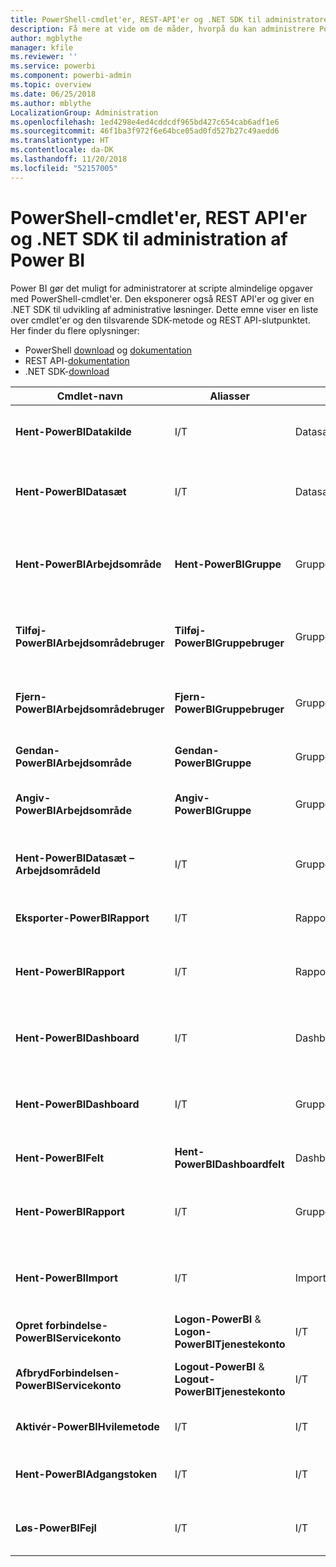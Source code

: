 ```yaml
---
title: PowerShell-cmdlet'er, REST-API'er og .NET SDK til administratorer
description: Få mere at vide om de måder, hvorpå du kan administrere Power BI via scripts og programmerings-API'er.
author: mgblythe
manager: kfile
ms.reviewer: ''
ms.service: powerbi
ms.component: powerbi-admin
ms.topic: overview
ms.date: 06/25/2018
ms.author: mblythe
LocalizationGroup: Administration
ms.openlocfilehash: 1ed4298e4ed4cddcdf965bd427c654cab6adf1e6
ms.sourcegitcommit: 46f1ba3f972f6e64bce05ad0fd527b27c49aedd6
ms.translationtype: HT
ms.contentlocale: da-DK
ms.lasthandoff: 11/20/2018
ms.locfileid: "52157005"
---
```

# <a name="powershell-cmdlets-rest-apis-and-net-sdk-for-power-bi-administration"></a>PowerShell-cmdlet'er, REST API'er og .NET SDK til administration af Power BI
Power BI gør det muligt for administratorer at scripte almindelige opgaver med PowerShell-cmdlet'er. Den eksponerer også REST API'er og giver en .NET SDK til udvikling af administrative løsninger. Dette emne viser en liste over cmdlet'er og den tilsvarende SDK-metode og REST API-slutpunktet. Her finder du flere oplysninger:

- PowerShell [download](https://www.powershellgallery.com/packages/MicrosoftPowerBIMgmt/) og [dokumentation](https://docs.microsoft.com/powershell/power-bi/overview?view=powerbi-ps)
- REST API-[dokumentation](https://docs.microsoft.com/rest/api/power-bi/admin)
- .NET SDK-[download](https://www.nuget.org/packages/Microsoft.PowerBI.Api/)

| **Cmdlet-navn** | **Aliasser** | **SDK-metode** | **REST API-slutpunkt** | **Beskrivelse** |
| --- | --- | --- | --- | --- |
| **Hent-PowerBIDatakilde** | I/T | Datasæt\_HentDatakilderSomAdministrator | /v1.0/myorg/admin/datasets/{datasetkey}/datasources | Henter datakilderne for et givet datasæt. |
| **Hent-PowerBIDatasæt** | I/T | Datasæt\_HentDatasætSomAdministrator | /v1.0/myorg/admin/datasets | Henter den komplette liste over datasæt i en Power BI-lejer. |
| **Hent-PowerBIArbejdsområde** | **Hent-PowerBIGruppe** | Grupper\_HentGrupperSomAdministrator | /v1.0/myorg/admin/groups | Henter den komplette liste over arbejdsområder i en Power BI-lejer. |
| **Tilføj-PowerBIArbejdsområdebruger** | **Tilføj-PowerBIGruppebruger** |Grupper\_TilføjBrugerSomAdministrator | /v1.0/myorg/admin/groups/{groupId}/users | Tilføjer en bruger som medlem af et givet arbejdsområde. |
| **Fjern-PowerBIArbejdsområdebruger** | **Fjern-PowerBIGruppebruger** | Grupper\_SletBrugerSomAdministrator | /v1.0/myorg/admin/groups/{groupId}/users/{user} | Fjerner en bruger fra medlemslisten for et givet arbejdsområde. |
| **Gendan-PowerBIArbejdsområde** |**Gendan-PowerBIGruppe** | Grupper\_GendanSlettetGruppeSomAdministrator | /v1.0/myorg/admin/groups/{groupId}/restore | Gendanner et slettet arbejdsområde. |
| **Angiv-PowerBIArbejdsområde** |**Angiv-PowerBIGruppe** | Grupper\_OpdaterGruppeSomAdministrator | /v1.0/myorg/admin/groups/{groupId} | Opdaterer egenskaberne for et givet arbejdsområde. |
| **Hent-PowerBIDatasæt – ArbejdsområdeId** | I/T | Grupper\_HentDatassætSomAdministrator | /v1.0/myorg/admin/groups/{group\_id}/datasets | Henter datasættene inden for et givet arbejdsområde. |
| **Eksporter-PowerBIRapport** | I/T | Rapporter\_EksporterRapportSomAdministrator | I/T | Eksporterer en given rapport til en lokal fil. |
| **Hent-PowerBIRapport** | I/T | Rapporter\_HentRapportSomAdministrator | /v1.0/myorg/admin/reports | Henter den komplette liste over rapporter i en Power BI-lejer. |
| **Hent-PowerBIDashboard** | I/T | Dashboards\_HentDashboardsSomAdministrator | /v1.0/myorg/admin/dashboards | Henter den komplette liste over dashboards i en Power BI-lejer. |
| **Hent-PowerBIDashboard** | I/T | Grupper\_HentDashboardsSomAdministrator | /v1.0/myorg/admin/groups/{group\_id}/dashboards | Henter dashboards inden for et givet arbejdsområde. |
| **Hent-PowerBIFelt** | **Hent-PowerBIDashboardfelt** | Dashboards\_HentFelterSomAdministrator | /v1.0/myorg/admin/dashboards/{dashboard\_id}/tiles | Henter felterne til et givet dashboard. |
| **Hent-PowerBIRapport** | I/T | Grupper\_HentRapportSomAdministrator | /v1.0/myorg/admin/groups/{group\_id}/reports | Henter rapporterne inden for et givet arbejdsområde. |
| **Hent-PowerBIImport** | I/T | Importer\_HenterImporterSomAdministrator | /v1.0/myorg/admin/imports | Henter den komplette liste over importer i en Power BI-lejer. |
| **Opret forbindelse-PowerBIServicekonto** | **Logon-PowerBI** &  **Logon-PowerBITjenestekonto** | I/T | I/T | Log på Power BI, og begynd en session. |
| **AfbrydForbindelsen-PowerBIServicekonto** | **Logout-PowerBI** & **Logout-PowerBITjenestekonto** | I/T | I/T | Log af Power BI, og luk den eksisterende session. |
| **Aktivér-PowerBIHvilemetode**| I/T | I/T | I/T | Send vilkårlige REST API-kald til Power BI. |
| **Hent-PowerBIAdgangstoken**| I/T | I/T | I/T | Få adgangstokenet til Power BI i en session. |
| **Løs-PowerBIFejl**| I/T | I/T | I/T | Få detaljerede fejloplysninger for mislykkedes cmdlet-kald. |
